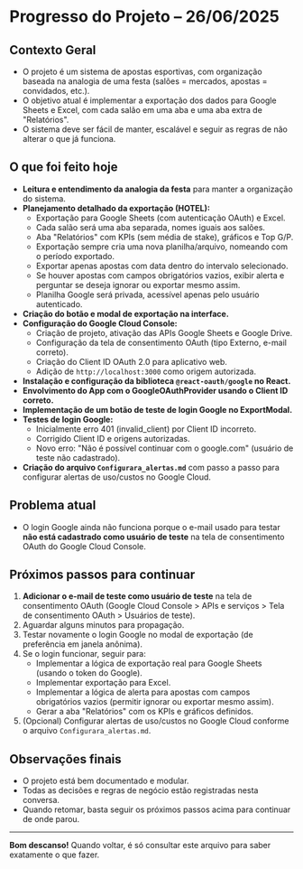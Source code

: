 # Progresso do Projeto – 26/06/2025

## Contexto Geral
- O projeto é um sistema de apostas esportivas, com organização baseada na analogia de uma festa (salões = mercados, apostas = convidados, etc.).
- O objetivo atual é implementar a exportação dos dados para Google Sheets e Excel, com cada salão em uma aba e uma aba extra de "Relatórios".
- O sistema deve ser fácil de manter, escalável e seguir as regras de não alterar o que já funciona.

## O que foi feito hoje
- **Leitura e entendimento da analogia da festa** para manter a organização do sistema.
- **Planejamento detalhado da exportação (HOTEL):**
  - Exportação para Google Sheets (com autenticação OAuth) e Excel.
  - Cada salão será uma aba separada, nomes iguais aos salões.
  - Aba "Relatórios" com KPIs (sem média de stake), gráficos e Top G/P.
  - Exportação sempre cria uma nova planilha/arquivo, nomeando com o período exportado.
  - Exportar apenas apostas com data dentro do intervalo selecionado.
  - Se houver apostas com campos obrigatórios vazios, exibir alerta e perguntar se deseja ignorar ou exportar mesmo assim.
  - Planilha Google será privada, acessível apenas pelo usuário autenticado.
- **Criação do botão e modal de exportação na interface.**
- **Configuração do Google Cloud Console:**
  - Criação de projeto, ativação das APIs Google Sheets e Google Drive.
  - Configuração da tela de consentimento OAuth (tipo Externo, e-mail correto).
  - Criação do Client ID OAuth 2.0 para aplicativo web.
  - Adição de `http://localhost:3000` como origem autorizada.
- **Instalação e configuração da biblioteca `@react-oauth/google` no React.**
- **Envolvimento do App com o GoogleOAuthProvider usando o Client ID correto.**
- **Implementação de um botão de teste de login Google no ExportModal.**
- **Testes de login Google:**
  - Inicialmente erro 401 (invalid_client) por Client ID incorreto.
  - Corrigido Client ID e origens autorizadas.
  - Novo erro: "Não é possível continuar com o google.com" (usuário de teste não cadastrado).
- **Criação do arquivo `Configurara_alertas.md`** com passo a passo para configurar alertas de uso/custos no Google Cloud.

## Problema atual
- O login Google ainda não funciona porque o e-mail usado para testar **não está cadastrado como usuário de teste** na tela de consentimento OAuth do Google Cloud Console.

## Próximos passos para continuar
1. **Adicionar o e-mail de teste como usuário de teste** na tela de consentimento OAuth (Google Cloud Console > APIs e serviços > Tela de consentimento OAuth > Usuários de teste).
2. Aguardar alguns minutos para propagação.
3. Testar novamente o login Google no modal de exportação (de preferência em janela anônima).
4. Se o login funcionar, seguir para:
   - Implementar a lógica de exportação real para Google Sheets (usando o token do Google).
   - Implementar exportação para Excel.
   - Implementar a lógica de alerta para apostas com campos obrigatórios vazios (permitir ignorar ou exportar mesmo assim).
   - Gerar a aba "Relatórios" com os KPIs e gráficos definidos.
5. (Opcional) Configurar alertas de uso/custos no Google Cloud conforme o arquivo `Configurara_alertas.md`.

## Observações finais
- O projeto está bem documentado e modular.
- Todas as decisões e regras de negócio estão registradas nesta conversa.
- Quando retomar, basta seguir os próximos passos acima para continuar de onde parou.

---
**Bom descanso!** Quando voltar, é só consultar este arquivo para saber exatamente o que fazer. 